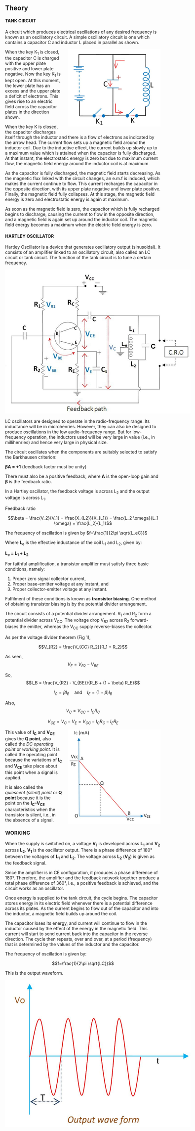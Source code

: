 <h2>Theory</h2>

<h4>TANK CIRCUIT</h4>
<p>
A circuit which produces electrical oscillations of any desired frequency is known as an oscillatory circuit. A simple oscillatory circuit is one which contains a capacitor C and inductor L placed in parallel as shown.
</p>


<div style="float: right; margin-left: 20px; display: flex; flex-direction: column; align-items: center;">
<img src="./images/figure1.jpg" alt="Figure 1" style="max-width: 300px; height: auto;"> <p style="text-align: center; font-size: smaller; font-style: italic;"></p> </div>


<p>
When the key K<sub>1</sub> is closed, the capacitor C is charged with the upper plate positive and lower plate negative. Now the key K<sub>1</sub> is kept open. At this moment, the lower plate has an excess and the upper plate a deficit of electrons. This gives rise to an electric field across the capacitor plates in the direction shown.
</p>

<p>
When the key K is closed, the capacitor discharges itself through the inductor and there is a flow of electrons as indicated by the arrow head. The current flow sets up a magnetic field around the inductor coil. Due to the inductive effect, the current builds up slowly up to a maximum value which is attained when the capacitor is fully discharged. At that instant, the electrostatic energy is zero but due to maximum current flow, the magnetic field energy around the inductor coil is at maximum.
</p>

<p>
As the capacitor is fully discharged, the magnetic field starts decreasing. As the magnetic flux linked with the circuit changes, an e.m.f is induced, which makes the current continue to flow. This current recharges the capacitor in the opposite direction, with its upper plate negative and lower plate positive. Finally, the magnetic field fully collapses. At this stage, the magnetic field energy is zero and electrostatic energy is again at maximum.
</p>

<p>
As soon as the magnetic field is zero, the capacitor which is fully recharged begins to discharge, causing the current to flow in the opposite direction, and a magnetic field is again set up around the inductor coil. The magnetic field energy becomes a maximum when the electric field energy is zero.
</p>

<h4>HARTLEY OSCILLATOR</h4>

<p>
Hartley Oscillator is a device that generates oscillatory output (sinusoidal). It consists of an amplifier linked to an oscillatory circuit, also called an LC circuit or tank circuit. The function of the tank circuit is to tune a certain frequency.
</p>


<div style="display: block; margin-left: auto; margin-right: auto; text-align: center; width: fit-content;"><img src="./images/figure2.jpg" alt="Figure 2" style="max-width: 600px; height: auto;"><p style="text-align: center; font-size: smaller; font-style: italic;"></p></div>


<p>
LC oscillators are designed to operate in the radio-frequency range. Its inductance will be in microhenries. However, they can also be designed to produce oscillations in the low audio-frequency range. But for low-frequency operation, the inductors used will be very large in value (i.e., in millihenries) and hence very large in physical size.
</p>

<p>
The circuit oscillates when the components are suitably selected to satisfy the Barkhausen criterion:
</p>

<p><strong>βA = +1</strong> (feedback factor must be unity)</p>

<p>
There must also be a positive feedback, where <strong>A</strong> is the open-loop gain and <strong>β</strong> is the feedback ratio.
</p>

<p>
In a Hartley oscillator, the feedback voltage is across L<sub>2</sub> and the output voltage is across L<sub>1</sub>.
</p>

Feedback ratio 

$$\beta = \frac{V_2}{V_1} = \frac{X_{L2}}{X_{L1}} = \frac{L_2 \omega}{L_1 \omega} = \frac{L_2}{L_1}$$

The frequency of oscillation is given by $f=\frac{1}{2\pi \sqrt{L_eC}}$


<p>
Where <strong>L<sub>e</sub></strong> is the effective inductance of the coil L<sub>1</sub> and L<sub>2</sub>, given by:
</p>

<p><strong>L<sub>e</sub> = L<sub>1</sub> + L<sub>2</sub></strong></p>

<p>
For faithful amplification, a transistor amplifier must satisfy three basic conditions, namely: 
</p>
<ol>
  <li>Proper zero signal collector current,</li>
  <li>Proper base-emitter voltage at any instant, and</li>
  <li>Proper collector-emitter voltage at any instant.</li>
</ol>

<p>
Fulfilment of these conditions is known as <strong>transistor biasing</strong>. One method of obtaining transistor biasing is by the potential divider arrangement.
</p>

<p>
The circuit consists of a potential divider arrangement. R<sub>1</sub> and R<sub>2</sub> form a potential divider across V<sub>CC</sub>. The voltage drop V<sub>R2</sub> across R<sub>2</sub> forward-biases the emitter, whereas the V<sub>CC</sub> supply reverse-biases the collector.
</p>

<p>
As per the voltage divider theorem (Fig 1),
</p>

$$V_{R2} = \frac{V_{CC} R_2}{R_1 + R_2}$$

$\text{As seen,}$
$$V_E = V_{R2} - V_{BE}$$

$\text{So,}$
$$I_B = \frac{V_{R2} - V_{BE}}{R_B + (1 + \beta) R_E}$$

$$I_C = \beta I_B \quad \text{and} \quad I_E = (1 + \beta) I_B$$

$\text{Also,}$
$$V_C = V_{CC} - I_C R_C$$

$$V_{CE} = V_C - V_E = V_{CC} - I_C R_C - I_E R_E$$


<div style="float: right; margin-left: 20px; display: flex; flex-direction: column; align-items: center;">
<img src="./images/figure3.jpg" alt="Figure 3" style="max-width: 300px; height: auto;"> <p style="text-align: center; font-size: smaller; font-style: italic;"></p> </div>


<p>
This value of <strong>I<sub>C</sub></strong> and <strong>V<sub>CE</sub></strong> gives the <strong>Q point</strong>, also called the <em>DC operating point</em> or <em>working point</em>. It is called the operating point because the variations of <strong>I<sub>C</sub></strong> and <strong>V<sub>CE</sub></strong> take place about this point when a signal is applied.
</p>

<p>
It is also called the <em>quiescent (silent) point</em> or <strong>Q point</strong> because it is the point on the <strong>I<sub>C</sub>–V<sub>CE</sub></strong> characteristics when the transistor is silent, i.e., in the absence of a signal.
</p>

<h3>WORKING</h3>

<p>
When the supply is switched on, a voltage <strong>V<sub>1</sub></strong> is developed across <strong>L<sub>1</sub></strong> and <strong>V<sub>2</sub></strong> across <strong>L<sub>2</sub></strong>. <strong>V<sub>1</sub></strong> is the oscillator output. There is a phase difference of 180° between the voltages of <strong>L<sub>1</sub></strong> and <strong>L<sub>2</sub></strong>. The voltage across <strong>L<sub>2</sub></strong> (<strong>V<sub>2</sub></strong>) is given as the feedback signal.
</p>

<p>
Since the amplifier is in CE configuration, it produces a phase difference of 180°. Therefore, the amplifier and the feedback network together produce a total phase difference of 360°, i.e., a positive feedback is achieved, and the circuit works as an oscillator.
</p>

<p>
Once energy is supplied to the tank circuit, the cycle begins. The capacitor stores energy in its electric field whenever there is a potential difference across its plates. As the current begins to flow out of the capacitor and into the inductor, a magnetic field builds up around the coil.
</p>

<p>
The capacitor loses its energy, and current will continue to flow in the inductor caused by the effect of the energy in the magnetic field. This current will start to send current back into the capacitor in the reverse direction. The cycle then repeats, over and over, at a period (frequency) that is determined by the values of the inductor and the capacitor.
</p>

<p>
The frequency of oscillation is given by: 
</p>

$$f=\frac{1}{2\pi \sqrt{LC}}$$

This is the output waveform.


<div style="display: block; margin-left: auto; margin-right: auto; text-align: center; width: fit-content;"><img src="./images/figure4.jpg" alt="Figure 4" style="max-width: 600px; height: auto;"><p style="text-align: center; font-size: smaller; font-style: italic;"> </p></div>



